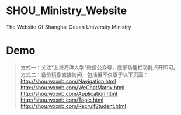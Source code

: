 # SHOU_Ministry_Website
The Website Of Shanghai Ocean University Ministry

# Demo
> 方式一：关注“上海海洋大学”微信公众号，底部功能栏功能点开即可。  
> 方式二：备份镜像直接访问，包括但不仅限于以下页面：  
  http://shou.wxxnb.com/Navigation.html  
  http://shou.wxxnb.com/WeChatMatrix.html  
  http://shou.wxxnb.com/Application.html  
  http://shou.wxxnb.com/Topic.html  
  http://shou.wxxnb.com/RecruitStudent.html
